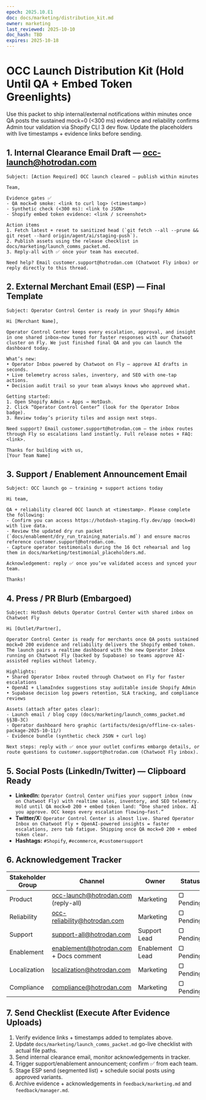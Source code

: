 ```yaml
---
epoch: 2025.10.E1
doc: docs/marketing/distribution_kit.md
owner: marketing
last_reviewed: 2025-10-10
doc_hash: TBD
expires: 2025-10-18
---
```


# OCC Launch Distribution Kit (Hold Until QA + Embed Token Greenlights)

Use this packet to ship internal/external notifications within minutes once QA posts the sustained mock=0 (<300 ms) evidence and reliability confirms Admin tour validation via Shopify CLI 3 dev flow. Update the placeholders with live timestamps + evidence links before sending.

## 1. Internal Clearance Email Draft — occ-launch@hotrodan.com

```
Subject: [Action Required] OCC launch cleared — publish within minutes

Team,

Evidence gates ✅
- QA mock=0 smoke: <link to curl log> (<timestamp>)
- Synthetic check (<300 ms): <link to JSON>
- Shopify embed token evidence: <link / screenshot>

Action items
1. Fetch latest + reset to sanitized head (`git fetch --all --prune && git reset --hard origin/agent/ai/staging-push`).
2. Publish assets using the release checklist in docs/marketing/launch_comms_packet.md.
3. Reply-all with ✅ once your team has executed.

Need help? Email customer.support@hotrodan.com (Chatwoot Fly inbox) or reply directly to this thread.
```

## 2. External Merchant Email (ESP) — Final Template

```
Subject: Operator Control Center is ready in your Shopify Admin

Hi [Merchant Name],

Operator Control Center keeps every escalation, approval, and insight in one shared inbox—now tuned for faster responses with our Chatwoot cluster on Fly. We just finished final QA and you can launch the dashboard today.

What’s new:
• Operator Inbox powered by Chatwoot on Fly — approve AI drafts in seconds.
• Live telemetry across sales, inventory, and SEO with one-tap actions.
• Decision audit trail so your team always knows who approved what.

Getting started:
1. Open Shopify Admin → Apps → HotDash.
2. Click “Operator Control Center” (look for the Operator Inbox badge).
3. Review today’s priority tiles and assign next steps.

Need support? Email customer.support@hotrodan.com — the inbox routes through Fly so escalations land instantly. Full release notes + FAQ: <link>.

Thanks for building with us,
[Your Team Name]
```

## 3. Support / Enablement Announcement Email

```
Subject: OCC launch go — training + support actions today

Hi team,

QA + reliability cleared OCC launch at <timestamp>. Please complete the following:
- Confirm you can access https://hotdash-staging.fly.dev/app (mock=0) with live data.
- Review the updated dry run packet (`docs/enablement/dry_run_training_materials.md`) and ensure macros reference customer.support@hotrodan.com.
- Capture operator testimonials during the 16 Oct rehearsal and log them in docs/marketing/testimonial_placeholders.md.

Acknowledgement: reply ✅ once you’ve validated access and synced your team.

Thanks!
```

## 4. Press / PR Blurb (Embargoed)

```
Subject: HotDash debuts Operator Control Center with shared inbox on Chatwoot Fly

Hi [Outlet/Partner],

Operator Control Center is ready for merchants once QA posts sustained mock=0 200 evidence and reliability delivers the Shopify embed token. The launch pairs a realtime dashboard with the new Operator Inbox running on Chatwoot Fly (backed by Supabase) so teams approve AI-assisted replies without latency.

Highlights:
• Shared Operator Inbox routed through Chatwoot on Fly for faster escalations
• OpenAI + LlamaIndex suggestions stay auditable inside Shopify Admin
• Supabase decision log powers retention, SLA tracking, and compliance reviews

Assets (attach after gates clear):
- Launch email / blog copy (docs/marketing/launch_comms_packet.md §§3B-3C)
- Operator dashboard hero graphic (artifacts/design/offline-cx-sales-package-2025-10-11/)
- Evidence bundle (synthetic check JSON + curl log)

Next steps: reply with ✅ once your outlet confirms embargo details, or route questions to customer.support@hotrodan.com (Chatwoot Fly inbox).
```

## 5. Social Posts (LinkedIn/Twitter) — Clipboard Ready

- **LinkedIn:** `Operator Control Center unifies your support inbox (now on Chatwoot Fly) with realtime sales, inventory, and SEO telemetry. Hold until QA mock=0 200 + embed token land: “One shared inbox. AI you approve. OCC keeps every escalation flowing—fast.”`
- **Twitter/X:** `Operator Control Center is almost live. Shared Operator Inbox on Chatwoot Fly + OpenAI-powered insights = faster escalations, zero tab fatigue. Shipping once QA mock=0 200 + embed token clear.`
- **Hashtags:** `#Shopify`, `#ecommerce`, `#customersupport`

## 6. Acknowledgement Tracker

| Stakeholder Group | Channel                                | Owner           | Status    | Timestamp | Notes |
| ----------------- | -------------------------------------- | --------------- | --------- | --------- | ----- |
| Product           | occ-launch@hotrodan.com (reply-all)    | Marketing       | ▢ Pending |           |       |
| Reliability       | occ-reliability@hotrodan.com           | Marketing       | ▢ Pending |           |       |
| Support           | support-all@hotrodan.com               | Support Lead    | ▢ Pending |           |       |
| Enablement        | enablement@hotrodan.com + Docs comment | Enablement Lead | ▢ Pending |           |       |
| Localization      | localization@hotrodan.com              | Marketing       | ▢ Pending |           |       |
| Compliance        | compliance@hotrodan.com                | Marketing       | ▢ Pending |           |       |

## 7. Send Checklist (Execute After Evidence Uploads)

1. Verify evidence links + timestamps added to templates above.
2. Update `docs/marketing/launch_comms_packet.md` go-live checklist with actual file paths.
3. Send internal clearance email, monitor acknowledgements in tracker.
4. Trigger support/enablement announcement; confirm ✅ from each team.
5. Stage ESP send (segmented list) + schedule social posts using approved variants.
6. Archive evidence + acknowledgements in `feedback/marketing.md` and `feedback/manager.md`.
